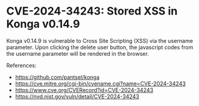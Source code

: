 # CVE-2024-34243: Stored XSS in Konga v0.14.9
Konga v0.14.9 is vulnerable to Cross Site Scripting (XSS) via the username parameter. Upon clicking the delete user button, the javascript codes from the username parameter will be rendered in the browser.

References:
- https://github.com/pantsel/konga
- https://cve.mitre.org/cgi-bin/cvename.cgi?name=CVE-2024-34243
- https://www.cve.org/CVERecord?id=CVE-2024-34243
- https://nvd.nist.gov/vuln/detail/CVE-2024-34243
